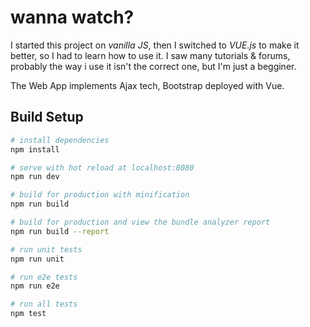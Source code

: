 # wanna watch?

I started this project on _vanilla JS_, then I switched to _VUE.js_ to make it better, so I had to learn how to use it. I saw many tutorials & forums, probably the way i use it isn't the correct one, but I'm just a begginer.

The Web App implements Ajax tech, Bootstrap deployed with Vue.

## Build Setup

``` bash
# install dependencies
npm install

# serve with hot reload at localhost:8080
npm run dev

# build for production with minification
npm run build

# build for production and view the bundle analyzer report
npm run build --report

# run unit tests
npm run unit

# run e2e tests
npm run e2e

# run all tests
npm test
```